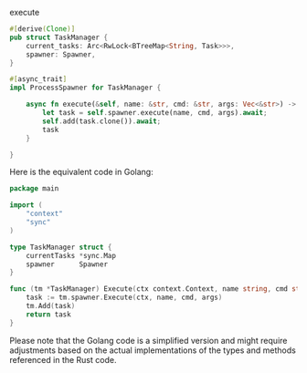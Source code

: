 execute

```rust
#[derive(Clone)]
pub struct TaskManager {
    current_tasks: Arc<RwLock<BTreeMap<String, Task>>>,
    spawner: Spawner,
}

#[async_trait]
impl ProcessSpawner for TaskManager {

    async fn execute(&self, name: &str, cmd: &str, args: Vec<&str>) -> Task {
        let task = self.spawner.execute(name, cmd, args).await;
        self.add(task.clone()).await;
        task
    }

}
```


Here is the equivalent code in Golang:

```go
package main

import (
	"context"
	"sync"
)

type TaskManager struct {
	currentTasks *sync.Map
	spawner      Spawner
}

func (tm *TaskManager) Execute(ctx context.Context, name string, cmd string, args []string) Task {
	task := tm.spawner.Execute(ctx, name, cmd, args)
	tm.Add(task)
	return task
}
``` 

Please note that the Golang code is a simplified version and might require adjustments based on the actual implementations of the types and methods referenced in the Rust code.